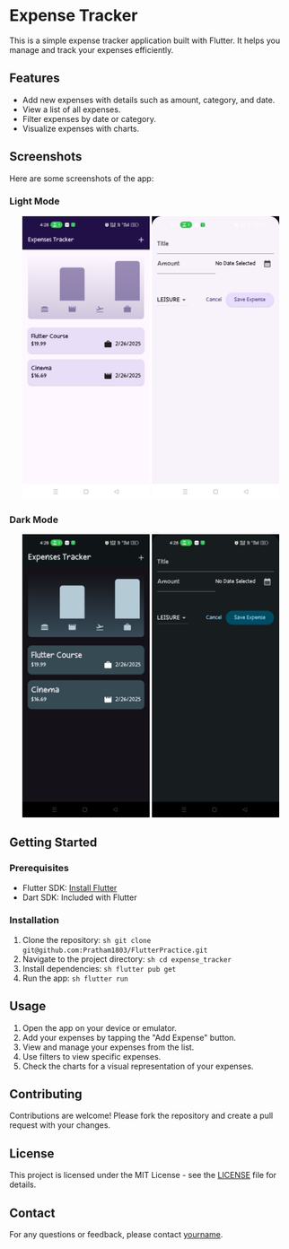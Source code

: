 # Expense Tracker

This is a simple expense tracker application built with Flutter. It helps you manage and track your expenses efficiently.

## Features

- Add new expenses with details such as amount, category, and date.
- View a list of all expenses.
- Filter expenses by date or category.
- Visualize expenses with charts.

## Screenshots

Here are some screenshots of the app:

### Light Mode

<p align="center">
    <img src="screenshots/light_home.jpg" alt="Home Screen" width="45%"/>
    <img src="screenshots/light_add_expenses.jpg" alt="Add Expense" width="45%"/>
</p>

### Dark Mode

<p align="center">
    <img src="screenshots/dark_home.jpg" alt="Home Screen" width="45%"/>
    <img src="screenshots/dark_add_expenses.jpg" alt="Add Expense" width="45%"/>
</p>

## Getting Started

### Prerequisites

- Flutter SDK: [Install Flutter](https://flutter.dev/docs/get-started/install)
- Dart SDK: Included with Flutter

### Installation

1. Clone the repository:
        ```sh
        git clone git@github.com:Pratham1803/FlutterPractice.git
        ```
2. Navigate to the project directory:
        ```sh
        cd expense_tracker
        ```
3. Install dependencies:
        ```sh
        flutter pub get
        ```
4. Run the app:
        ```sh
        flutter run
        ```

## Usage

1. Open the app on your device or emulator.
2. Add your expenses by tapping the "Add Expense" button.
3. View and manage your expenses from the list.
4. Use filters to view specific expenses.
5. Check the charts for a visual representation of your expenses.

## Contributing

Contributions are welcome! Please fork the repository and create a pull request with your changes.

## License

This project is licensed under the MIT License - see the [LICENSE](LICENSE) file for details.

## Contact

For any questions or feedback, please contact [yourname](mailto:youremail@example.com).
